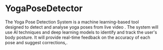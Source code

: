 # YogaPoseDetector
The Yoga Pose Detection System is a machine learning-based tool designed to detect and analyse yoga poses from live video . The system will use AI techniques and deep learning models to identify and track the user's body posture. It will provide real-time feedback on the accuracy of each pose and suggest corrections,.

